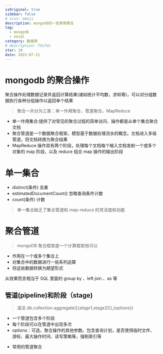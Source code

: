 ```yaml
---
isOriginal: true
sidebar: false
# icon: emoji
description: mongodb的一些常用聚合
tag:
  - mongodb
  - nosql
category: 数据库
# description: fdsfds
star: 10
date: 2022-07-21
---
```


# mongodb 的聚合操作

聚合操作处理数据记录并返回计算结果(诸如统计平均数，求和等)，可以对分组数据执行各种分组操作以返回单个结果

> 聚合一共分为三类：单一作用聚合，管道聚合，MapReduce

- 单一作用集合:提供了对常见的聚合过程的简单访问、操作都是从单个集合聚合文档
- 聚合管道是一个数据聚合框架，模型基于数据处理流水的概念。文档进入多级管道，将文档转换为聚合结果
- MapReduce 操作具有两个阶段，处理每个文档每个输入文档发射一个或多个对象的 map 阶段，以及 reduce 组合 map 操作的输出阶段

# 单一集合

- distinct(条件) 去重
- estimatedDocumentCount() 忽略查询条件计数
- count(条件) 计数

> 单一集合缺乏了集合管道和 map-reduce 的灵活度和功能

<!-- ![1660532971078](2022081501/1660532971078.png) -->

# 聚合管道

> mongoDB 聚合框架是一个计算框架他可以

- 作用在一个或多个集合上
- 对集合中的数据进行一些系列运算
- 将这些数据转换为期望形式

从效果而言相当于 SQL 里面的 group by 、left join 、as 等

## 管道(pipeline)和阶段（stage)

<!-- ![1660533304516](2022081501/1660533304516.png) -->

> 语法 db.collection.aggregate([\{$stage1,$stage2]\}]\,\{options\})

- 一个管道包含多个阶段
- 每个阶段可以在管道中出现多次
- options：可选，聚合操作的其他参数。包含查询计划，是否使用临时文件、游标、最大操作时间、读写策略等，强制索引等

<!-- ![1660533743057](2022081501/1660533743057.png) -->

<!-- ![1660533757466](2022081501/1660533757466.png) -->

- 常用的管道聚合
<!-- 
<table>
  <thader>
    <tr>

      <th></th>
      <th></th>
      <th></th>
    </tr>

  </thader>
  <tbody>
  <tr>
      <td>$match  </td>
      <td>筛选条件  </td>
      <td>WHERE  </td>
  </tr>
   <tr>
      <td>$project  </td>
      <td>投影  </td>
      <td>AS  </td>
  </tr>
  <tr>
      <td>$lookup    </td>
      <td>左外连接  </td>
      <td>JOIN  </td>
  </tr>
  <tr>
      <td>$sort  </td>
      <td>排序  </td>
      <td>ORDER BY    </td>
  </tr>
  <tr>
      <td> $group  </td>
      <td>分组  </td>
      <td>ORDER BY   </td>
  </tr>
 
  <tr>
      <td>  $skip/$limit  </td>
      <td>分页  </td>
      <td> </td>
  </tr>
  <tr>
      <td>  $unwind   </td>
      <td>展开数组  </td>
      <td> </td>
  </tr>
  <tr>
      <td> $graphLookup   </td>
      <td>图搜索  </td>
      <td> </td>
  </tr>
  <tr>
      <td> $facet/$bucket  </td>
      <td>分片搜索  </td>
      <td> </td>
  </tr>
 
  </tbody>
  <tr></tr>
</table> -->
